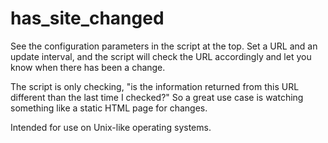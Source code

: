 # has_site_changed

See the configuration parameters in the script at the top.
Set a URL and an update interval, and the script will check the URL accordingly
and let you know when there has been a change.

The script is only checking, "is the information returned from this URL
different than the last time I checked?"
So a great use case is watching something like a static HTML page for changes.

Intended for use on Unix-like operating systems.
